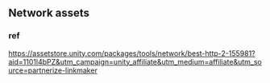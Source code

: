 ## Network assets



### ref 
https://assetstore.unity.com/packages/tools/network/best-http-2-155981?aid=1101l4bPZ&utm_campaign=unity_affiliate&utm_medium=affiliate&utm_source=partnerize-linkmaker
